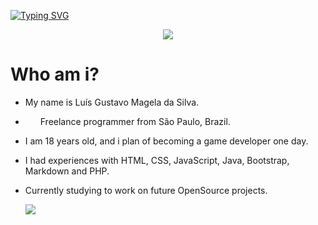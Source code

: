 [![Typing SVG](https://readme-typing-svg.herokuapp.com/?color=00e79dDB&size=35&center=true&vCenter=true&width=1000&lines=✨+Xtr3me2K's+profile+✨)](https://git.io/typing-svg)

<p align="center">
<img src="https://i.pinimg.com/originals/67/0d/4e/670d4e55f0f720cdc8ef1bc83e86e6fd.gif">
</p>

# Who am i?
- My name is Luís Gustavo Magela da Silva.
- <img src="https://cdn.pixabay.com/animation/2022/08/05/18/24/18-24-53-297_512.gif" width="20" height="10"> Freelance programmer from São Paulo, Brazil.
- I am 18 years old, and i plan of becoming a game developer one day.
- I had experiences with HTML, CSS, JavaScript, Java, Bootstrap, Markdown and PHP.
- Currently studying to work on future OpenSource projects.

  <img src="https://images.huffingtonpost.com/2016-04-14-1460615220-3808610-Kobe_Quote.png">
